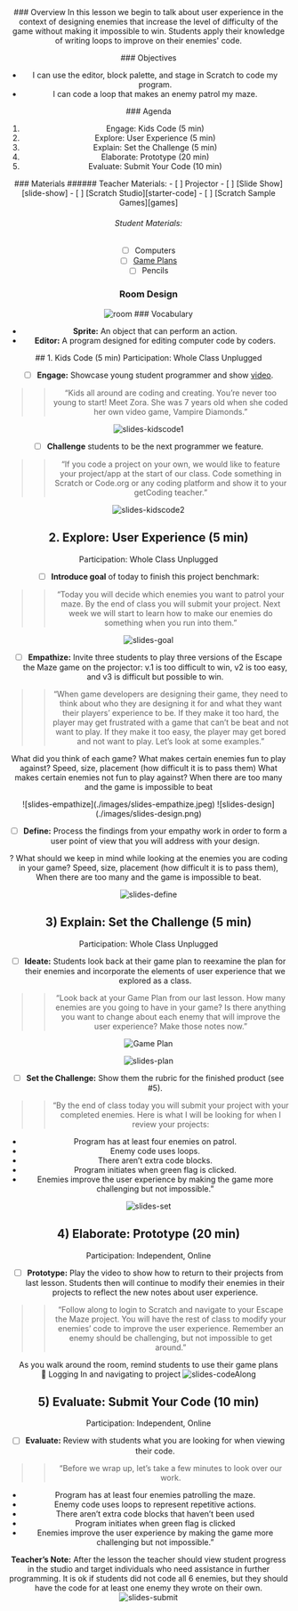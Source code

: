 <header class='header' title='Strategic Enemies' subtitle='Lesson 12'/>

<notable>
<iconp src='/icons/activity.png'>### Overview</iconp>
In this lesson we begin to talk about user experience in the context of designing enemies that increase the level of difficulty of the game without making it impossible to win. Students apply their knowledge of writing loops to improve on their enemies' code.

<iconp src='/icons/objectives.png'>### Objectives</iconp>
- I can use the editor, block palette, and stage in Scratch to code my program.
- I can code a loop that makes an enemy patrol my maze.

<iconp src='/icons/agenda.png'>### Agenda</iconp>
1. Engage: Kids Code (5 min)
1. Explore: User Experience (5 min)
1. Explain: Set the Challenge (5 min)
1. Elaborate: Prototype (20 min)
1. Evaluate: Submit Your Code (10 min)


<note>
<iconp src='/icons/materials.png'>### Materials</iconp>
###### Teacher Materials:
- [ ] Projector
- [ ] [Slide Show][slide-show]
- [ ] [Scratch Studio][starter-code]
- [ ] [Scratch Sample Games][games]

###### Student Materials:
- [ ] Computers
- [ ] [Game Plans][plan]
- [ ] Pencils

</note>

### Room Design
![room](/images/layout-online.png)
<note>
<iconp src='/icons/vocab.png'>### Vocabulary</iconp>

- **Sprite:** An object that can perform an action.
- **Editor:** A program designed for editing computer code by coders.

</note>

<pagebreak/>
## 1. Kids Code (5 min)
Participation: Whole Class Unplugged

- [ ] **Engage:** Showcase young student programmer and show [video][video].

> > “Kids all around are coding and creating. You’re never too young to start! Meet Zora. She was 7 years old when she coded her own video game, Vampire Diamonds.”

<note>![slides-kidscode1](./images/slides-kidscode1.jpeg)</note>

- [ ] **Challenge** students to be the next programmer we feature.

> > “If you code a project on your own, we would like to feature your project/app at the start of our class. Code something in Scratch or Code.org or any coding platform and show it to your getCoding teacher.”

<note>![slides-kidscode2](./images/slides-kidscode2.jpeg)</note>

## 2. Explore: User Experience (5 min)
Participation: Whole Class Unplugged

- [ ] **Introduce goal** of today to finish this project benchmark:

> > “Today you will decide which enemies you want to patrol your maze. By the end of class you will submit your project. Next week we will start to learn how to make our enemies do something when you run into them.”

<note> ![slides-goal](./images/slides-goal.png) </note>

- [ ] **Empathize:** Invite three students to play three versions of the Escape the Maze game on the projector: v.1 is too difficult to win, v2 is too easy, and v3 is difficult but possible to win.

> > “When game developers are designing their game, they need to think about who they are designing it for and what they want their players’ experience to be.  If they make it too hard, the player may get frustrated with a game that can’t be beat and not want to play. If they make it too easy, the player may get bored and not want to play. Let’s look at some examples.”

<iconp type='question'>What did you think of each game?</iconp>
<iconp type='question'>What makes certain enemies fun to play against?</iconp>
<iconp type='answer'>Speed, size, placement (how difficult it is to pass them)</iconp>
<iconp type='question'>What makes certain enemies not fun to play against?</iconp>
<iconp type='answer'>When there are too many and the game is impossible to beat</iconp>

<note>
![slides-empathize](./images/slides-empathize.jpeg)
![slides-design](./images/slides-design.png)</note>


- [ ] **Define:** Process the findings from your empathy work in order to form a user point of view that you will address with your design.

<iconp type='question'> ? What should we keep in mind while looking at the enemies you are coding in your game?</iconp>
<iconp type='answer'>Speed, size, placement (how difficult it is to pass them), When there are too many and the game is impossible to beat.</iconp>

<note>![slides-define](./images/slides-define.jpeg)</note>

## 3) Explain: Set the Challenge (5 min)
Participation: Whole Class Unplugged

- [ ] **Ideate:** Students look back at their game plan to reexamine the plan for their enemies and incorporate the elements of user experience that we explored as a class.

> > “Look back at your Game Plan from our last lesson. How many enemies are you going to have in your game? Is there anything you want to change about each enemy that will improve the user experience? Make those notes now.”

![Game Plan](./images/plan.jpeg)

<note>![slides-plan](./images/slides-plan.png)</note>

- [ ] **Set the Challenge:** Show them the rubric for the finished product (see #5).

> > “By the end of class today you will submit your project with your completed enemies. Here is what I will be looking for when I review your projects:
- Program has at least four enemies on patrol.
- Enemy code uses loops.
- There aren’t extra code blocks.
- Program initiates when green flag is clicked.
- Enemies improve the user experience by making the game more challenging but not impossible.”

<note>![slides-set](./images/slides-set.png)</note>

## 4) Elaborate: Prototype (20 min)
Participation: Independent, Online

- [ ] **Prototype:** Play the video to show how to return to their projects from last lesson. Students then will continue to modify their enemies in their projects to reflect the new notes about user experience.

> > “Follow along to login to Scratch and navigate to your Escape the Maze project. You will have the rest of class to modify your enemies’ code to improve the user experience. Remember an enemy should be challenging, but not impossible to get around.”

<note type="tip">As you walk around the room, remind students to use their game plans
<br/> 🎥 Logging In and navigating to project
![slides-codeAlong](./images/slides-CodeAlong.png)
</note>

## 5) Evaluate: Submit Your Code (10 min)
Participation: Independent, Online

- [ ] **Evaluate:** Review with students what you are looking for when viewing their code.

> > “Before we wrap up, let’s take a few minutes to look over our work.
- Program has at least four enemies patrolling the maze.
- Enemy code uses loops to represent repetitive actions.
- There aren’t extra code blocks that haven’t been used
- Program initiates when green flag is clicked
- Enemies improve the user experience by making the game more challenging but not impossible.”

<note>**Teacher’s Note:** After the lesson the teacher should view student progress in the studio and target individuals who need assistance in further programming. It is ok if students did not code all 6 enemies, but they should have the code for at least one enemy they wrote on their own.
![slides-submit](./images/slides-submit.png)</note>

</notable>

[slide-show]: https://docs.google.com/presentation/d/12rTQypYg6Uu9IdH9xTiW805XbIbeQ7gQvjcurvdlksE/edit?usp=sharing
[starter-code]: https://scratch.mit.edu/projects/140446409/#
[games]: https://scratch.mit.edu/studios/3714046/
[handout]: https://docs.google.com/document/d/1zRRcYYC3x9WjOi9JlQ2XyDq4CGB8bBCkixxZyBd-EiY/edit?usp=sharing
[video]: https://drive.google.com/file/d/0B2wBzr9vcXjPdEppeUN2aV9KbFk/view
[plan]: https://drive.google.com/file/d/0B2wBzr9vcXjPN3hPQmItMndvQ1k/view
